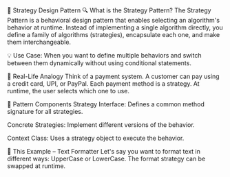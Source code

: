 🎯 Strategy Design Pattern
🔍 What is the Strategy Pattern?
The Strategy Pattern is a behavioral design pattern that enables selecting an algorithm's behavior at runtime. Instead of implementing a single algorithm directly, you define a family of algorithms (strategies), encapsulate each one, and make them interchangeable.

💡 Use Case: When you want to define multiple behaviors and switch between them dynamically without using conditional statements.

🧠 Real-Life Analogy
Think of a payment system. A customer can pay using a credit card, UPI, or PayPal. Each payment method is a strategy. At runtime, the user selects which one to use.

🧱 Pattern Components
Strategy Interface: Defines a common method signature for all strategies.

Concrete Strategies: Implement different versions of the behavior.

Context Class: Uses a strategy object to execute the behavior.

🧪 This Example – Text Formatter
Let's say you want to format text in different ways: UpperCase or LowerCase. The format strategy can be swapped at runtime.
